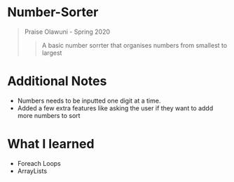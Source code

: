 # Number-Sorter
> Praise Olawuni - Spring 2020
>> A basic number sorrter that organises numbers from smallest to largest

# Additional Notes
* Numbers needs to be inputted one digit at a time.
* Added a few extra features like asking the user if they want to addd more numbers to sort

# What I learned
* Foreach Loops
* ArrayLists

